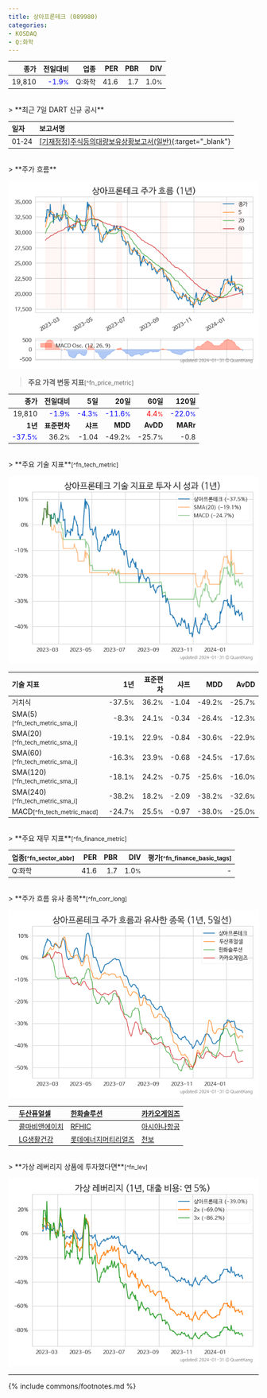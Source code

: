 ```yaml
---
title: 상아프론테크 (089980)
categories:
- KOSDAQ
- Q:화학
---
```

| **종가** | **전일대비** | **업종** | **PER** | **PBR** | **DIV** |
| -------: | -----------: | -------: | ------: | ------: | ------: |
| 19,810 | <span style="color: blue">-1.9<small>%</small></span> | Q:화학 | 41.6 | 1.7 | 1.0<small>%</small> |

<!-- more -->

<br>
> **최근 7일 DART 신규 공시**<a id="dart"></a>


| **일자** | **보고서명** |
| :--------- | :----------- |
| 01&#x2011;24 | [[기재정정]주식등의대량보유상황보고서(일반)](https://dart.fss.or.kr/dsaf001/main.do?rcpNo=20240124000195){:target="_blank"} |

<br>
> **주가 흐름**<a id="price"></a>

![089980](/stock/images/089980.png)

> **주요 가격 변동 지표**<small>[^fn_price_metric]</small>

| **종가** | **전일대비** | **5일** | **20일** | **60일** | **120일** |
| -------: | -----------: | ------: | -------: | -------: | --------: |
| 19,810 | <span style="color: blue">-1.9<small>%</small></span> | <span style="color: blue">-4.3<small>%</small></span> | <span style="color: blue">-11.6<small>%</small></span> | <span style="color: red">4.4<small>%</small></span> | <span style="color: blue">-22.0<small>%</small></span> |
| **1년** | **표준편차** | **샤프** | **MDD** | **AvDD** | **MARr** |
| <span style="color: blue">-37.5<small>%</small></span> | 36.2<small>%</small> | -1.04 | -49.2<small>%</small> | -25.7<small>%</small> | -0.8 |

<br>
> **주요 기술 지표**<small>[^fn_tech_metric]</small>


![089980](/stock/images/089980_tech.png)

| **기술 지표** | **1년** | **표준편차** | **샤프** | **MDD** | **AvDD** |
| :------------ | ------: | -----------: | -------: | ------: | -------: |
| 거치식 | -37.5<small>%</small> | 36.2<small>%</small> | -1.04 | -49.2<small>%</small> | -25.7<small>%</small> |
| SMA(5)<small>[^fn_tech_metric_sma_i]</small> | -8.3<small>%</small> | 24.1<small>%</small> | -0.34 | -26.4<small>%</small> | -12.3<small>%</small> |
| SMA(20)<small>[^fn_tech_metric_sma_i]</small> | -19.1<small>%</small> | 22.9<small>%</small> | -0.84 | -30.6<small>%</small> | -22.9<small>%</small> |
| SMA(60)<small>[^fn_tech_metric_sma_i]</small> | -16.3<small>%</small> | 23.9<small>%</small> | -0.68 | -24.5<small>%</small> | -17.6<small>%</small> |
| SMA(120)<small>[^fn_tech_metric_sma_i]</small> | -18.1<small>%</small> | 24.2<small>%</small> | -0.75 | -25.6<small>%</small> | -16.0<small>%</small> |
| SMA(240)<small>[^fn_tech_metric_sma_i]</small> | -38.2<small>%</small> | 18.2<small>%</small> | -2.09 | -38.2<small>%</small> | -32.6<small>%</small> |
| MACD<small>[^fn_tech_metric_macd]</small> | -24.7<small>%</small> | 25.5<small>%</small> | -0.97 | -38.0<small>%</small> | -25.0<small>%</small> |

<br>
> **주요 재무 지표**<small>[^fn_finance_metric]</small>

| **업종**<small>[^fn_sector_abbr]</small> | **PER** | **PBR** | **DIV** | **평가**<small>[^fn_finance_basic_tags]</small> |
| :--------------------------------------- | ------: | ------: | ------: | ----------------------------------------------: |
| Q:화학 | 41.6 | 1.7 | 1.0<small>%</small> | - |

<br>
> **주가 흐름 유사 종목**<a id="corr"></a><small>[^fn_corr_long]</small>

![089980](/stock/images/089980_corr.png)

|    | [두산퓨얼셀](/336260/) | [한화솔루션](/009830/) | [카카오게임즈](/293490/) |
| :- | :------------------------------------- | :------------------------------------- | :--------------------------------------|
|    | [콜마비앤에이치](/200130/) | [RFHIC](/218410/) | [아시아나항공](/020560/) |
|    | [LG생활건강](/051900/) | [롯데에너지머티리얼즈](/020150/) | [천보](/278280/) |

<br>
> **가상 레버리지 상품에 투자했다면**<a id="2x"></a><small>[^fn_lev]</small>

![089980](/stock/images/089980_2x.png)

---
{% include commons/footnotes.md %}